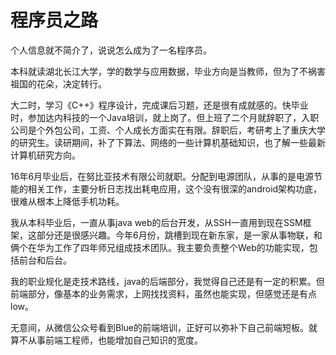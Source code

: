 # 程序员之路

<p>个人信息就不简介了，说说怎么成为了一名程序员。</p>

<p>本科就读湖北长江大学，学的数学与应用数据，毕业方向是当教师，但为了不祸害祖国的花朵，决定转行。
</p>

<p>大二时，学习《C++》程序设计，完成课后习题，还是很有成就感的。快毕业时，参加达内科技的一个Java培训，就上岗了。但上班了二个月就辞职了，入职公司是个外包公司，工资、个人成长方面实在有限。辞职后，考研考上了重庆大学的研究生。读研期间，补了下算法、网络的一些计算机基础知识，也了解一些最新计算机研究方向。</p>

<p>16年6月毕业后，在努比亚技术有限公司就职。分配到电源团队，从事的是电源节能的相关工作，主要分析日志找出耗电应用，这个没有很深的android架构功底，很难从根本上降低手机功耗。
<p>

<p>我从本科毕业后，一直从事java web的后台开发，从SSH一直用到现在SSM框架，这部分还是很感兴趣。今年6月份，跳槽到现在新东家，是一家从事物联，和俩个在华为工作了四年师兄组成技术团队。我主要负责整个Web的功能实现，包括前台和后台。<p>
<p>我的职业规化是走技术路线，java的后端部分，我觉得自己还是有一定的积累。但前端部分，像基本的业务需求，上网找找资料，虽然也能实现，但感觉还是有点low。</p>
<p>无意间，从微信公众号看到Blue的前端培训，正好可以弥补下自己前端短板。就算不从事前端工程师，也能增加自己知识的宽度。<p>
